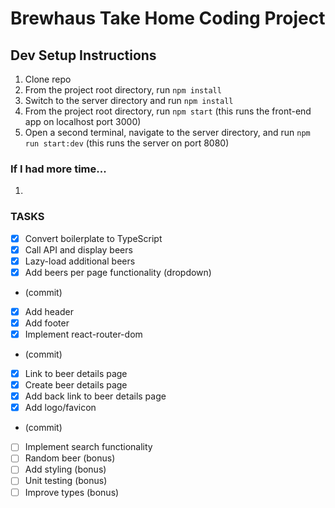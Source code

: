 # Brewhaus Take Home Coding Project

## Dev Setup Instructions
1. Clone repo
2. From the project root directory, run `npm install`
3. Switch to the server directory and run `npm install`
4. From the project root directory, run `npm start` (this runs the front-end app on localhost port 3000)
5. Open a second terminal, navigate to the server directory, and run `npm run start:dev` (this runs the server on port 8080)

### If I had more time...
1. 

### TASKS
- [x] Convert boilerplate to TypeScript
- [x] Call API and display beers
- [x] Lazy-load additional beers
- [x] Add beers per page functionality (dropdown)
- (commit)
- [x] Add header
- [x] Add footer
- [x] Implement react-router-dom
- (commit)
- [x] Link to beer details page
- [x] Create beer details page
- [x] Add back link to beer details page
- [x] Add logo/favicon
- (commit)
- [ ] Implement search functionality
- [ ] Random beer (bonus)
- [ ] Add styling (bonus)
- [ ] Unit testing (bonus)
- [ ] Improve types (bonus)